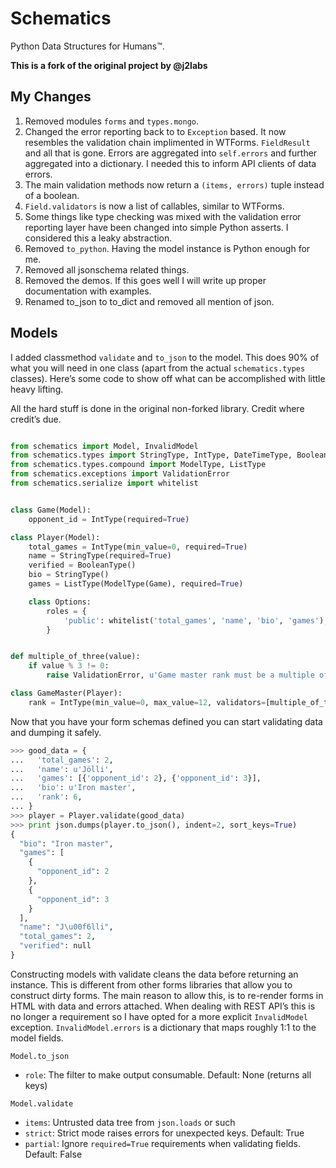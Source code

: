 Schematics
==========

Python Data Structures for Humans™.

**This is a fork of the original project by @j2labs**

## My Changes

1. Removed modules `forms` and `types.mongo`.
2. Changed the error reporting back to to `Exception` based. It now resembles
   the validation chain implimented in WTForms. `FieldResult` and all that is
   gone. Errors are aggregated into `self.errors` and further aggregated into a
   dictionary. I needed this to inform API clients of data errors.
3. The main validation methods now return a `(items, errors)` tuple instead of
   a boolean.
4. `Field.validators` is now a list of callables, similar to WTForms.
5. Some things like type checking was mixed with the validation error reporting
   layer have been changed into simple Python asserts. I considered this a
   leaky abstraction.
6. Removed `to_python`. Having the model instance is Python enough for me.
7. Removed all jsonschema related things.
8. Removed the demos. If this goes well I will write up proper documentation
   with examples.
9. Renamed to_json to to_dict and removed all mention of json.

## Models

I added classmethod `validate` and `to_json` to the model. This does 90% of what
you will need in one class (apart from the actual `schematics.types` classes).
Here’s some code to show off what can be accomplished with little heavy lifting.

All the hard stuff is done in the original non-forked library. Credit where
credit’s due.

```python

from schematics import Model, InvalidModel
from schematics.types import StringType, IntType, DateTimeType, BooleanType
from schematics.types.compound import ModelType, ListType
from schematics.exceptions import ValidationError
from schematics.serialize import whitelist


class Game(Model):
    opponent_id = IntType(required=True)

class Player(Model):
    total_games = IntType(min_value=0, required=True)
    name = StringType(required=True)
    verified = BooleanType()
    bio = StringType()
    games = ListType(ModelType(Game), required=True)

    class Options:
        roles = {
            'public': whitelist('total_games', 'name', 'bio', 'games'),
        }


def multiple_of_three(value):
    if value % 3 != 0:
        raise ValidationError, u'Game master rank must be a multiple of 3'

class GameMaster(Player):
    rank = IntType(min_value=0, max_value=12, validators=[multiple_of_three], required=True)

```

Now that you have your form schemas defined you can start validating data and
dumping it safely.

```python
>>> good_data = {
...   'total_games': 2,
...   'name': u'Jölli',
...   'games': [{'opponent_id': 2}, {'opponent_id': 3}],
...   'bio': u'Iron master',
...   'rank': 6,
... }
>>> player = Player.validate(good_data)
>>> print json.dumps(player.to_json(), indent=2, sort_keys=True)
{
  "bio": "Iron master",
  "games": [
    {
      "opponent_id": 2
    },
    {
      "opponent_id": 3
    }
  ],
  "name": "J\u00f6lli",
  "total_games": 2,
  "verified": null
}

```

Constructing models with validate cleans the data before returning an instance.
This is different from other forms libraries that allow you to construct dirty
forms. The main reason to allow this, is to re-render forms in HTML with data
and errors attached. When dealing with REST API’s this is no longer a
requirement so I have opted for a more explicit `InvalidModel` exception.
`InvalidModel.errors` is a dictionary that maps roughly 1:1 to the model fields.

`Model.to_json`

+ `role`: The filter to make output consumable. Default: None (returns all keys)

`Model.validate`

+ `items`: Untrusted data tree from `json.loads` or such
+ `strict`: Strict mode raises errors for unexpected keys. Default: True
+ `partial`: Ignore `required=True` requirements when validating fields. Default: False
